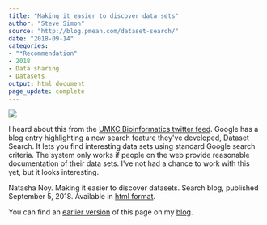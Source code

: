 ```yaml
---
title: "Making it easier to discover data sets"
author: "Steve Simon"
source: "http://blog.pmean.com/dataset-search/"
date: "2018-09-14"
categories:
- "*Recommendation"
- 2018
- Data sharing
- Datasets
output: html_document
page_update: complete
---
```


![](http://www.pmean.com/new-images/18/dataset-search01.png)

<!---More--->

I heard about this from the [UMKC Bioinformatics twitter feed][umk1]. Google has a blog entry highlighting a new search feature they've developed, Dataset Search. It lets you find interesting data sets using standard Google search criteria. The system only works if people on the web provide reasonable documentation of their data sets. I've not had a chance to work with this yet, but it looks interesting.

Natasha Noy. Making it easier to discover datasets. Search blog, published September 5, 2018. Available in [html format][noy1].

You can find an [earlier version][sim1] of this page on my [blog][sim2].

[sim1]: http://blog.pmean.com/dataset-search/
[sim2]: http://blog.pmean.com

[noy1]: https://www.blog.google/products/search/making-it-easier-discover-datasets/amp/
[umk1]: https://twitter.com/umkcbiomed?lang=en



